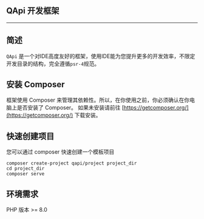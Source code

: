 ## QApi 开发框架

---

## 简述
`QApi` 是一个对IDE高度友好的框架，使用IDE能为您提升更多的开发效率，不限定开发目录的结构，完全遵循`psr-4`规范。

## 安装 Composer
框架使用 Composer 来管理其依赖性。所以，在你使用之前，你必须确认在你电脑上是否安装了 Composer。
如果未安装请前往 [https://getcomposer.org/](https://getcomposer.org/) 下载安装。

## 快速创建项目
您可以通过 composer 快速创建一个模板项目
```
composer create-project qapi/project project_dir
cd project_dir
composer serve
```

## 环境需求
PHP 版本 >= 8.0
